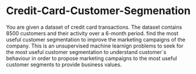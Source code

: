 # Credit-Card-Customer-Segmenation
You are given a dataset of credit card transactions. The dataset contains 8500 customers and their activity over a 6-month period. find the most useful customer segmentation to improve the marketing campaigns of the company.
This is an unsupervised machine learnign problems to seek for the most useful customer segmentation to understand customer´s behaviour in order to propose marketing campaigns 
to the most useful customer segments to provide business values. 
